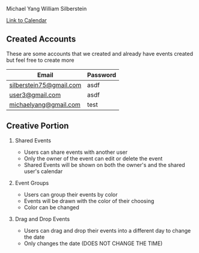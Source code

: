 Michael Yang
William Silberstein

[Link to Calendar](http://ec2-3-129-148-71.us-east-2.compute.amazonaws.com/calendar/)

## Created Accounts

These are some accounts that we created and already have events created but feel free to create more 

 | Email                   | Password |
|-------------------------|----------|
| silberstein75@gmail.com | asdf     |
| user3@gmail.com         | asdf     |
| michaelyang@gmail.com   | test     |

## Creative Portion
1. Shared Events
    * Users can share events with another user
    * Only the owner of the event can edit or delete the event
    * Shared Events will be shown on both the owner's and the shared user's calendar

2. Event Groups
    * Users can group their events by color
    * Events will be drawn with the color of their choosing
    * Color can be changed

3. Drag and Drop Events
    * Users can drag and drop their events into a different day to change the date
    * Only changes the date (DOES NOT CHANGE THE TIME)



